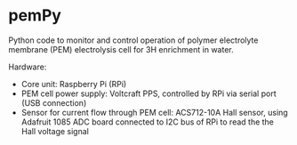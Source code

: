 # pemPy
Python code to monitor and control operation of polymer electrolyte membrane (PEM) electrolysis cell for 3H enrichment in water.

Hardware:
- Core unit: Raspberry Pi (RPi)
- PEM cell power supply: Voltcraft PPS, controlled by RPi via serial port (USB connection) 
- Sensor for current flow through PEM cell: ACS712-10A Hall sensor, using Adafruit 1085 ADC board connected to I2C bus of RPi to read the the Hall voltage signal
